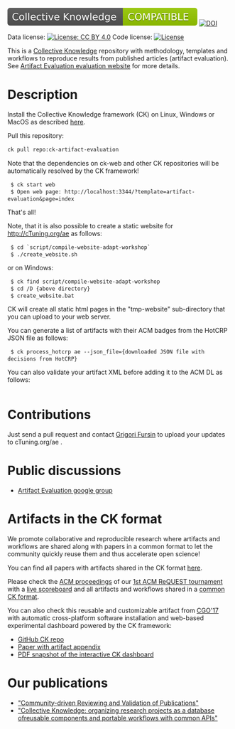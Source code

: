 [![compatibility](https://github.com/ctuning/ck-guide-images/blob/master/ck-compatible.svg)](https://github.com/ctuning/ck)
[![DOI](https://zenodo.org/badge/42662522.svg)](https://zenodo.org/badge/latestdoi/42662522)

Data license: [![License: CC BY 4.0](https://img.shields.io/badge/License-CC%20BY%204.0-lightgrey.svg)](http://creativecommons.org/licenses/by/4.0/)
Code license: [![License](https://img.shields.io/badge/License-BSD%203--Clause-blue.svg)](https://opensource.org/licenses/BSD-3-Clause)

This is a [Collective Knowledge](https://github.com/ctuning/ck) repository 
with methodology, templates and workflows to reproduce results 
from published articles (artifact evaluation). See [Artifact Evaluation evaluation website](http://cTuning.org/ae) 
for more details.

Description
===========

Install the Collective Knowledge framework (CK) on Linux, Windows or MacOS 
as described [here](https://ck.readthedocs.io/en/latest/src/installation.html).

Pull this repository:

```bash
ck pull repo:ck-artifact-evaluation
```

Note that the dependencies on ck-web and other CK repositories 
will be automatically resolved by the CK framework!


```
 $ ck start web
 $ Open web page: http://localhost:3344/?template=artifact-evaluation&page=index
```

That's all!

Note, that it is also possible to create a static website for http://cTuning.org/ae as follows:


```
 $ cd `script/compile-website-adapt-workshop`
 $ ./create_website.sh
```

or on Windows:
```
 $ ck find script/compile-website-adapt-workshop
 $ cd /D {above directory}
 $ create_website.bat
```

CK will create all static html pages in the "tmp-website" sub-directory
that you can upload to your web server.

You can generate a list of artifacts with their ACM badges from the HotCRP JSON file as follows:
```
 $ ck process_hotcrp ae --json_file={downloaded JSON file with decisions from HotCRP}
```

You can also validate your artifact XML before adding it to the ACM DL as follows:
```
```


Contributions
=============

Just send a pull request and contact [Grigori Fursin](mailto:Grigori.Fursin@cTuning.org)
to upload your updates to cTuning.org/ae .

Public discussions
==================
* [Artifact Evaluation google group](https://groups.google.com/forum/#!forum/artifact-evaluation)

Artifacts in the CK format
==========================

We promote collaborative and reproducible research where artifacts and workflows are shared along 
with papers in a common format to let the community quickly reuse them and thus
accelerate open science!

You can find all papers with artifacts shared in the CK format [here](https://cknowledge.io/?q=%22reproduced-papers%22%20AND%20%22portable-workflow-ck%22).

Please check the [ACM proceedings](https://doi.org/10.1145/3229762) 
of our [1st ACM ReQUEST tournament](https://portalparts.acm.org/3230000/3229762/fm/frontmatter.pdf) 
with a [live scoreboard](https://cknowledge.io/c/result/pareto-efficient-ai-co-design-tournament-request-acm-asplos-2018/) 
and all artifacts and workflows shared in a [common CK format](https://github.com/ctuning/ck-request-asplos18-results).

You can also check this reusable and customizable artifact from [CGO'17](http://cgo.org/cgo2017) 
with automatic cross-platform software installation and web-based experimental dashboard powered 
by the CK framework: 
* [GitHub CK repo](https://github.com/SamAinsworth/reproduce-cgo2017-paper)
* [Paper with artifact appendix](http://cTuning.org/ae/resources/paper-with-distinguished-ck-artifact-and-ae-appendix-cgo2017.pdf)
* [PDF snapshot of the interactive CK dashboard](https://github.com/SamAinsworth/reproduce-cgo2017-paper/files/618737/ck-aarch64-dashboard.pdf)

Our publications
================

* ["Community-driven Reviewing and Validation of Publications"](https://arxiv.org/pdf/1406.4020)
* ["Collective Knowledge:  organizing research projects as a database ofreusable components and portable workflows with common APIs"](https://arxiv.org/pdf/2011.01149.pdf)
